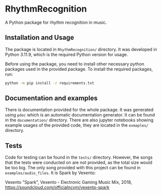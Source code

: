 # RhythmRecognition
A Python package for rhythm recognition in music.

## Installation and Usage
The package is located in `RhythmRecognition/` directory. It was developed in Python 3.11.9, which is the required 
Python version for usage.

Before using the package, you need to install other necessary python packages used in the provided package. To install
the required packages, run:
```bash
python -m pip install -r requirements.txt
```

## Documentation and examples
There is documentation provided for the whole package. It was generated using `pdoc` 
which is an automatic documentation generator. It can be found in the `documentation/` directory.
There are also jupyter notebooks showing example usages of the provided code, they are located in the `exmaples/` 
directory. 

## Tests
Code for testing can be found in the `tests/` directory. However, the songs that the tests were conducted on are 
not provided, as the total size would be too big. The only song provided with this project
can be found in `examples/audio_files`. It is Spark by Vexento:

Vexento "Spark", Vexento - Electronic Gaming Music Mix, 2018, https://soundcloud.com/officialncvm/vexento-spark


